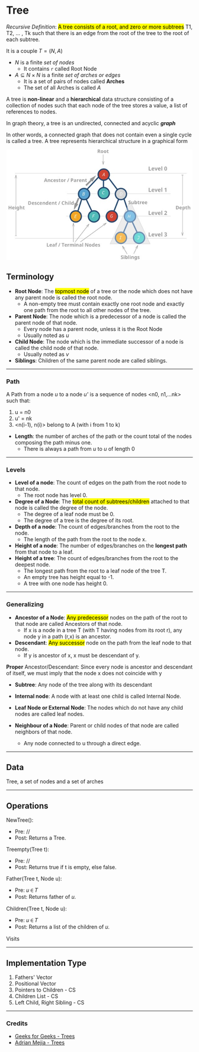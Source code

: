 # Tree
_Recursive Definition_: <mark>A tree consists of a root, 
and zero or more subtrees</mark> T1, T2, … , Tk such that there is an edge 
from the root of the tree to the root of each subtree.

It is a couple $T = (N, A)$ 
* $N$ is a finite _set of nodes_
  * It contains `r` called Root Node
* $A \subseteq N \times N$ is a finite _set of arches or edges_
  * It is a set of pairs of nodes called **Arches** 
  * The set of all Arches is called $A$

A tree is **non-linear** and a **hierarchical** data structure consisting of a collection of nodes such that each node 
of the tree stores a value, a list of references to nodes.

In graph theory, a tree is an undirected, connected and acyclic ***graph***

In other words, a connected graph that does not contain even a single cycle is called a tree. 
A tree represents hierarchical structure in a graphical form

![Tree example](https://github.com/PayThePizzo/DataStrutucures-Algorithms//blob/main/Resources/tree-parts.jpg?raw=TRUE)

## Terminology

* **Root Node**: The <mark>topmost node</mark> of a tree or the node which does not have any parent node is called the root node.
  * A non-empty tree must contain exactly one root node and exactly one path from the root to all other nodes of the tree.
* **Parent Node**: The node which is a predecessor of a node is called the parent node of that node. 
  * Every node has a parent node, unless it is the Root Node
  * Usually noted as *u* 
* **Child Node**: The node which is the immediate successor of a node is called the child node of that node.
  * Usually noted as *v* 
* **Siblings**: Children of the same parent node are called siblings.

---
### Path
A Path from a node *u* to a node *u'* is a sequence of nodes <n0, n1,...nk> such that:
1. u = n0 
2. u' = nk
3. <n(i-1), n(i)> belong to A  (with i from 1 to k) 

* **Length**: the number of arches of the path or the count total of the nodes composing the path minus one.
  * There is always a path from *u* to *u* of length 0

---
### Levels

* **Level of a node**: The count of edges on the path from the root node to that node.
  * The root node has level 0.
* **Degree of a Node**: The <mark>total count of subtrees/children</mark> attached to that node is called the degree of the node. 
  * The degree of a leaf node must be 0. 
  * The degree of a tree is the degree of its root.
* **Depth of a node**: The count of edges/branches from the root to the node.
  * The length of the path from the root to the node x.
* **Height of a node**: The number of edges/branches on the **longest path** from that node to a leaf.
* **Height of a tree**: The count of edges/branches from the root to the deepest node.
  * The longest path from the root to a leaf node of the tree T.
  * An empty tree has height equal to -1.
  * A tree with one node has height 0.

---
### Generalizing

* **Ancestor of a Node**: <mark>Any predecessor</mark> nodes on the path of the root to that node are called Ancestors of that node. 
  * If x is a node in a tree T (with T having nodes from its root r), any node y in a path (r,x) is an ancestor.
* **Descendant**: <mark>Any successor</mark> node on the path from the leaf node to that node.
  * If y is ancestor of x, x must be descendant of y.

**Proper** Ancestor/Descendant: Since every node is ancestor and descendant of itself, 
we must imply that the node x does not coincide with y 

* **Subtree**: Any node of the tree along with its descendant

* **Internal node**: A node with at least one child is called Internal Node. 
* **Leaf Node or External Node**: The nodes which do not have any child nodes are called leaf nodes.
* **Neighbour of a Node**: Parent or child nodes of that node are called neighbors of that node. 
  * Any node connected to u through a direct edge.

---
## Data
Tree, a set of nodes and a set of arches

---
## Operations
NewTree():
* Pre: //
* Post: Returns a Tree.

Treempty(Tree t):
* Pre: //
* Post: Returns true if t is empty, else false.

Father(Tree t, Node u):
* Pre: 𝑢 ∈ 𝑇 
* Post: Returns father of 𝑢.
  
Children(Tree t, Node u):
* Pre: 𝑢 ∈ 𝑇 
* Post: Returns a list of the children of 𝑢.
  
Visits 

---
## Implementation Type
1. Fathers' Vector
2. Positional Vector
3. Pointers to Children - CS
4. Children List - CS
5. Left Child, Right Sibling - CS

---
### Credits
* [Geeks for Geeks - Trees](https://www.geeksforgeeks.org/)
* [Adrian Mejia - Trees](https://adrianmejia.com/data-structures-for-beginners-trees-binary-search-tree-tutorial/)
